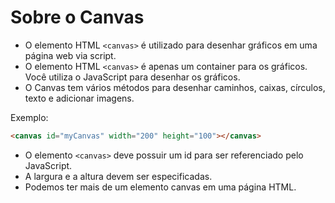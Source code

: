 # Sobre o Canvas

- O elemento HTML ```<canvas>``` é utilizado para desenhar gráficos em uma página web via script.
- O elemento HTML ```<canvas>``` é apenas um container para os gráficos. Você utiliza o JavaScript para desenhar os gráficos.
- O Canvas tem vários métodos para desenhar caminhos, caixas, círculos, texto e adicionar imagens.

Exemplo:

~~~html
<canvas id="myCanvas" width="200" height="100"></canvas>
~~~

- O elemento ```<canvas>``` deve possuir um id para ser referenciado pelo JavaScript.
- A largura e a altura devem ser especificadas.
- Podemos ter mais de um elemento canvas em uma página HTML.
    
    
